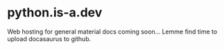 # python.is-a.dev
Web hosting for general material
docs coming soon...
Lemme find time to upload docasaurus to github.
